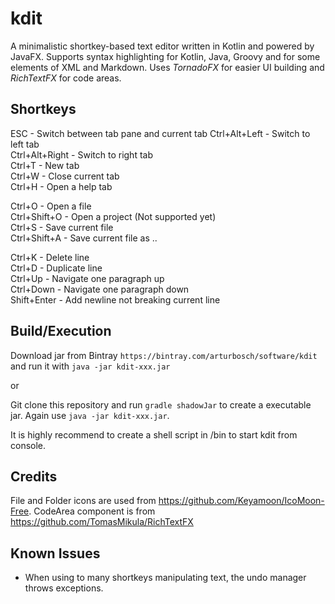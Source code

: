 # kdit

A minimalistic shortkey-based text editor written in Kotlin and
powered by JavaFX. Supports syntax highlighting for Kotlin, Java, Groovy 
and for some elements of XML and Markdown. Uses _TornadoFX_ for easier
UI building and _RichTextFX_ for code areas.

## Shortkeys

ESC - Switch between tab pane and current tab
Ctrl+Alt+Left - Switch to left tab  
Ctrl+Alt+Right - Switch to right tab  
Ctrl+T - New tab  
Ctrl+W - Close current tab  
Ctrl+H - Open a help tab  

Ctrl+O - Open a file  
Ctrl+Shift+O - Open a project (Not supported yet)  
Ctrl+S - Save current file  
Ctrl+Shift+A - Save current file as ..  

Ctrl+K - Delete line  
Ctrl+D - Duplicate line  
Ctrl+Up - Navigate one paragraph up  
Ctrl+Down - Navigate one paragraph down  
Shift+Enter - Add newline not breaking current line  

## Build/Execution

Download jar from Bintray `https://bintray.com/arturbosch/software/kdit`
and run it with `java -jar kdit-xxx.jar`

or

Git clone this repository and run `gradle shadowJar` to create a 
executable jar. Again use `java -jar kdit-xxx.jar`.

It is highly recommend to create a shell script in /bin to start kdit from console.

## Credits

File and Folder icons are used from https://github.com/Keyamoon/IcoMoon-Free.
CodeArea component is from https://github.com/TomasMikula/RichTextFX

## Known Issues

- When using to many shortkeys manipulating text, the undo manager throws exceptions.
